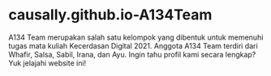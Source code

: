 # causally.github.io-A134Team
A134 Team merupakan salah satu kelompok yang dibentuk untuk memenuhi tugas mata kuliah Kecerdasan Digital 2021. Anggota A134 Team terdiri dari Whafir, Salsa, Sabil, Irana, dan Ayu. Ingin tahu profil kami secara lengkap? Yuk jelajahi website ini!
